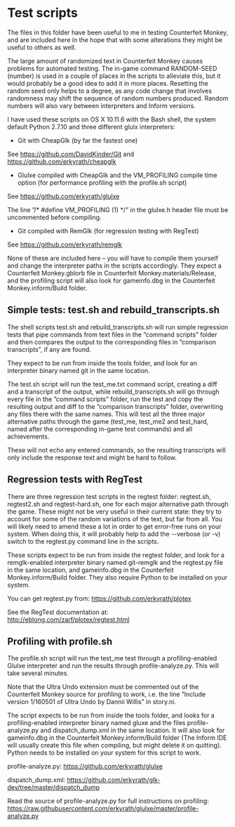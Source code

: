 # Test scripts

The files in this folder have been useful to me in testing Counterfeit Monkey, and are included here in the hope that with some alterations they might be useful to others as well.

The large amount of randomized text in Counterfeit Monkey causes problems for automated testing. The in-game command RANDOM-SEED (number) is used in a couple of places in the scripts to alleviate this, but it would probably be a good idea to add it in more places. Resetting the random seed only helps to a degree, as any code change that involves randomness may shift the sequence of random numbers produced. Random numbers will also vary between interpreters and Inform versions.

I have used these scripts on OS X 10.11.6 with the Bash shell, the system default Python 2.7.10 and three different glulx interpreters: 

- Git with CheapGlk (by far the fastest one)

See https://github.com/DavidKinder/Git and https://github.com/erkyrath/cheapglk

- Glulxe compiled with CheapGlk and the VM_PROFILING compile time option (for performance profiling with the profile.sh script)

See https://github.com/erkyrath/glulxe

The line ”/\* #define VM_PROFILING (1) \*/” in the glulxe.h header file must be uncommented before compiling.

- Git compiled with RemGlk (for regression testing with RegTest)

See https://github.com/erkyrath/remglk

None of these are included here – you will have to compile them yourself and change the interpreter paths in the scripts accordingly. They expect a Counterfeit Monkey.gblorb file in Counterfeit Monkey.materials/Release, and the profiling script will also look for gameinfo.dbg in the Counterfeit Monkey.inform/Build folder.

## Simple tests: test.sh and rebuild_transcripts.sh

The shell scripts test.sh and rebuild_transcripts.sh will run simple regression tests that pipe commands from text files in the ”command scripts” folder and then compares the output to the corresponding files in ”comparison transcripts”, if any are found.

They expect to be run from inside the tools folder, and look for an interpreter binary named git in the same location.

The test.sh script will run the test_me.txt command script, creating a diff and a transcript of the output, while rebuild_transcripts.sh will go through every file in the ”command scripts” folder, run the test and copy the resulting output and diff to the ”comparison transcripts” folder, overwriting any files there with the same names. This will test all the three major alternative paths through the game (test_me, test_me2 and test_hard, named after the corresponding in-game test commands) and all achievements.

These will not echo any entered commands, so the resulting transcripts will only include the response text and might be hard to follow.

## Regression tests with RegTest

There are three regression test scripts in the regtest folder: regtest.sh, regtest2.sh and regtest-hard.sh, one for each major alternative path through the game. These might not be very useful in their current state: they try to account for some of the random variations of the text, but far from all. You will likely need to amend these a lot in order to get error-free runs on your system. When doing this, it will probably help to add the --verbose (or -v) switch to the regtest.py command line in the scripts.

These scripts expect to be run from inside the regtest folder, and look for a remglk-enabled interpreter binary named git-remglk and the regtest.py file in the same location, and gameinfo.dbg in the Counterfeit Monkey.inform/Build folder. They also require Python to be installed on your system.

You can get regtest.py from:
https://github.com/erkyrath/plotex

See the RegTest documentation at:
http://eblong.com/zarf/plotex/regtest.html

## Profiling with profile.sh

The profile.sh script will run the test_me test through a profiling-enabled Glulxe interpreter and run the results through profile-analyze.py. This will take several minutes.

Note that the Ultra Undo extension must be commented out of the Counterfeit Monkey source for profiling to work, i.e. the line ”Include version 1/160501 of Ultra Undo by Dannii Willis” in story.ni.

The script expects to be run from inside the tools folder, and looks for a profiling-enabled interpreter binary named gluxe and the files profile-analyze.py and dispatch_dump.xml in the same location. It will also look for gameinfo.dbg in the Counterfeit Monkey.inform/Build folder (The Inform IDE will usually create this file when compiling, but might delete it on quitting). Python needs to be installed on your system for this script to work.

profile-analyze.py:
https://github.com/erkyrath/glulxe

dispatch_dump.xml:
https://github.com/erkyrath/glk-dev/tree/master/dispatch_dump

Read the source of profile-analyze.py for full instructions on profiling:
https://raw.githubusercontent.com/erkyrath/glulxe/master/profile-analyze.py
